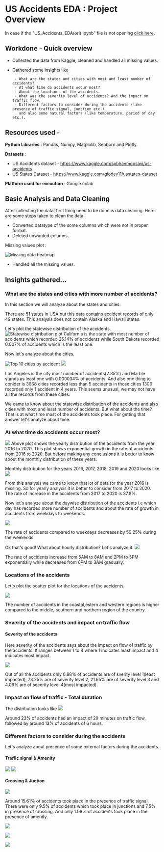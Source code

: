 # US Accidents EDA : Project Overview
In case if the "US_Accidents_EDA(ori).ipynb" file is not opening [click here](https://colab.research.google.com/drive/1QSCa9lT2yHZGg9IL2CWxV1TT6T-pMnVk?authuser=1#scrollTo=zgKp7GnL94Ew).

## Workdone - Quick overview

- Collected the data from Kaggle, cleaned and handled all missing values.
- Gathered some insights like 

       - What are the states and cities with most and least number of accidents?
       - At what time do accidents occur most?
       - About the locations of the accidents.
       - What was the severity level of accidents? And the impact on traffic flow.
       - Different factors to consider during the accidents (like presence of traffic signal, junction etc.) 
         and also some natural factors (like temperature, period of day etc.).
 
## Resources used -
**Python Libraries** : Pandas, Numpy, Matplolib, Seaborn and Plotly.

**Datasets** : 
* US Accidents dataset - https://www.kaggle.com/sobhanmoosavi/us-accidents
* US States Dataset - https://www.kaggle.com/giodev11/usstates-dataset

**Platform used for execution** : Google colab

## Basic Analysis and Data Cleaning
After collecting the data, first thing need to be done is data cleaning. Here are some steps taken to clean the data.
* Converted datatype of the some columns which were not in proper format. 
* Deleted unwanted columns.

Missing values plot :

![Missing data heatmap](https://github.com/Abhishek-2505/US-Accidents-Exploratory-Data-Analysis/blob/main/images/missing%20values%20heatmap.png)

* Handled all the missing values.



## Insights gathered...

### What are the states and cities with more number of accidents?
In this section we will analyze about the states and cities.

There are 51 states in USA but this data contains accident records of only 49 states. This analysis does not contain Alaska and Hawaii states.

Let's plot the statewise distribution of the accidents.
![Statewise distribution plot](https://github.com/Abhishek-2505/US-Accidents-Exploratory-Data-Analysis/blob/main/images/newplot.png)
California is the state with most number of accidents which recorded 25.14% of accidents while South Dakota recorded 0.007% of accidents which is the least one.

Now let's analyze about the cities.

![Top 10 cities by accident](https://github.com/Abhishek-2505/US-Accidents-Exploratory-Data-Analysis/blob/main/images/top%2010%20cities%20by%20accidents.png) ![](https://github.com/Abhishek-2505/US-Accidents-Exploratory-Data-Analysis/blob/main/images/city%20vs%20no%20of%20accidents.png)

Los Angeles is the city most number of accidents(2.35%) and Marble stands as least one with 0.000034% of accidents.
And also one thing to conider is 3668 cities recorded less than 5 accidents in those cities 1306 recorded only 1 accident in 4 years. 
This seems unusual, we may not have all the records from these cities.

We came to know about the statewise distribution of the accidents and also cities with most and least number of accidents. But what about the time? That is at what time most of the accidents took place. For getting that answer let's analyze about time.


### At what time do accidents occur most?

![](https://github.com/Abhishek-2505/US-Accidents-Exploratory-Data-Analysis/blob/main/images/yearly%20ditribution%20of%20accidents.png)
Above plot shows the yearly distribution of the accidents from the year 2016 to 2020. This plot shows exponential growth in the rate of accidents from 2016 to 2020. But before making any conclusions it is better to know about the monthly distribution of these years.

Monthly distribution for the years 2016, 2017, 2018, 2019 and 2020 looks like
![](https://github.com/Abhishek-2505/US-Accidents-Exploratory-Data-Analysis/blob/main/images/monthly%20ditribution%20of%20the%20years%202016-20.png)

From this analysis we came to know that lot of data for the year 2016 is missing. 
So for yearly analysis it is better to consider from 2017 to 2020. The rate of increase in the accidents from 2017 to 2020 is 37.8%.

Now let's analyze about the daywise distribution of the accidents i.e which day has recorded more number of accidents and about the rate of growth in accidents from weekdays to weekends.

![](https://github.com/Abhishek-2505/US-Accidents-Exploratory-Data-Analysis/blob/main/images/daywise%20distribution.png)

The rate of accidents compared to weekdays decreases by 59.25% during the weekends.

Ok that's good! What about hourly distribution? Let's analyze it.
![](https://github.com/Abhishek-2505/US-Accidents-Exploratory-Data-Analysis/blob/main/images/hourly%20ditribution.png)

The rate of accidents increase from 5AM to 8AM and 2PM to 5PM exponentially while decreases from 6PM to 3AM gradually.

### Locations of the accidents

Let's plot the scatter plot for the locations of the accidents.

![](https://github.com/Abhishek-2505/US-Accidents-Exploratory-Data-Analysis/blob/main/images/locations.png)

The number of accidents in the coastal,estern and western regions is higher compared to the middle, southern and northern region of the country.
<!-- ![](https://github.com/Abhishek-2505/US-Accidents-Exploratory-Data-Analysis/blob/main/images/location%20heatmap.png) -->

### Severity of the accidents and impact on traffic flow

#### Severity of the accidents

Here severity of the accidents says about the impact on flow of traffic by the accidents. It ranges between 1 to 4 where 1 indicates least impact and 4 indicates most impact.

![](https://github.com/Abhishek-2505/US-Accidents-Exploratory-Data-Analysis/blob/main/images/severity%20distribution.png)

Out of all the accidents only 0.98% of accidents are of sverity level 1(least impacted), 73.25% are of severity level 2, 21.65% are of severity level 3 and 4.09% are of secerity level 4(most impacted).

### Impact on flow of traffic - Total duration

The distribution looks like
![](https://github.com/Abhishek-2505/US-Accidents-Exploratory-Data-Analysis/blob/main/images/accident%20duration.png)

Around 23% of accidents had an impact of 29 minutes on traffic flow, followed by around 13% of accidents of 6 hours.

### Different factors to consider during the accidents

Let's analyze about presence of some external factors during the accidents.

#### Traffic signal & Amenity
![](https://github.com/Abhishek-2505/US-Accidents-Exploratory-Data-Analysis/blob/main/images/taffic%20signal.png) ![](https://github.com/Abhishek-2505/US-Accidents-Exploratory-Data-Analysis/blob/main/images/amenity.png)

#### Crossing & Juction

![](https://github.com/Abhishek-2505/US-Accidents-Exploratory-Data-Analysis/blob/main/images/crossing-junction.png)

Around 15.61% of accidents took place in the presence of traffic signal. There were only 9.5% of accidents which took place in junctions and 7.5% in presence of crossing. And only 1.08% of accidents took place in the presence of amenity.

![](https://github.com/Abhishek-2505/US-Accidents-Exploratory-Data-Analysis/blob/main/images/period%20of%20day.png)

![](https://github.com/Abhishek-2505/US-Accidents-Exploratory-Data-Analysis/blob/main/images/weather%20condition.png)

![](https://github.com/Abhishek-2505/US-Accidents-Exploratory-Data-Analysis/blob/main/images/temperature%20distribution.png)

